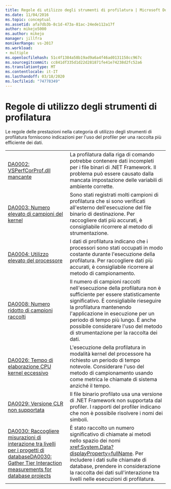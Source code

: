 ```yaml
---
title: Regole di utilizzo degli strumenti di profilatura | Microsoft Docs
ms.date: 11/04/2016
ms.topic: conceptual
ms.assetid: afa7db3b-8c1d-473a-81ac-24ede112a17f
author: mikejo5000
ms.author: mikejo
manager: jillfra
monikerRange: vs-2017
ms.workload:
- multiple
ms.openlocfilehash: 51c4f1384a58b19ad9a6a4f46ad0131158cc967c
ms.sourcegitcommit: cc841df335d1d22d281871fe41e74238d2fc52a6
ms.translationtype: MT
ms.contentlocale: it-IT
ms.lasthandoff: 03/18/2020
ms.locfileid: "74778349"
---
```

# <a name="profiling-tools-usage-rules"></a>Regole di utilizzo degli strumenti di profilatura
Le regole delle prestazioni nella categoria di utilizzo degli strumenti di profilatura forniscono indicazioni per l'uso del profiler per una raccolta più efficiente dei dati.

| | |
| - | - |
| [DA0002: VSPerfCorProf.dll mancante](../profiling/da0002-vsperfcorprof-dll-is-missing.md) | La profilatura dalla riga di comando potrebbe contenere dati incompleti per i file binari di .NET Framework. Il problema può essere causato dalla mancata impostazione delle variabili di ambiente corrette. |
| [DA0003: Numero elevato di campioni del kernel](../profiling/da0003-many-kernel-samples.md) | Sono stati registrati molti campioni di profilatura che si sono verificati all'esterno dell'esecuzione del file binario di destinazione. Per raccogliere dati più accurati, è consigliabile ricorrere al metodo di strumentazione. |
| [DA0004: Utilizzo elevato del processore](../profiling/da0004-high-processor-usage.md) | I dati di profilatura indicano che i processori sono stati occupati in modo costante durante l'esecuzione della profilatura. Per raccogliere dati più accurati, è consigliabile ricorrere al metodo di campionamento. |
| [DA0008: Numero ridotto di campioni raccolti](../profiling/da0008-few-samples-collected.md) | Il numero di campioni raccolti nell'esecuzione della profilatura non è sufficiente per essere statisticamente significativo. È consigliabile rieseguire la profilatura mantenendo l'applicazione in esecuzione per un periodo di tempo più lungo. È anche possibile considerare l'uso del metodo di strumentazione per la raccolta dei dati. |
| [DA0026: Tempo di elaborazione CPU kernel eccessivo](../profiling/da0026-excessive-kernel-cpu-time-processing.md) | L'esecuzione della profilatura in modalità kernel del processore ha richiesto un periodo di tempo notevole. Considerare l'uso del metodo di campionamento usando come metrica le chiamate di sistema anziché il tempo. |
| [DA0029: Versione CLR non supportata](../profiling/da0029-unsupported-clr-version.md) | Il file binario profilato usa una versione di .NET Framework non supportata dal profiler. I rapporti del profiler indicano che non è possibile risolvere i nomi dei simboli. |
| [DA0030: Raccogliere misurazioni di interazione tra livelli per i progetti di databaseDA0030: Gather Tier Interaction measurements for database projects](../profiling/da0030-gather-tier-interaction-measurements-for-database-projects.md) | È stato raccolto un numero significativo di chiamate ai metodi nello spazio dei nomi <xref:System.Data?displayProperty=fullName>. Per includere i dati sulle chiamate di database, prendere in considerazione la raccolta dei dati sull'interazione tra livelli nelle esecuzioni di profilatura. |
